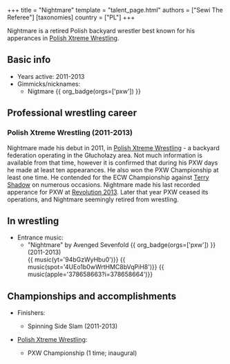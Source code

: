 +++
title = "Nightmare"
template = "talent_page.html"
authors = ["Sewi The Referee"]
[taxonomies]
country = ["PL"]
+++

Nightmare is a retired Polish backyard wrestler best known for his apperances in [Polish Xtreme Wrestling](@/o/pxw.md).

## Basic info

* Years active: 2011-2013
* Gimmicks/nicknames:
  - Nigtmare {{ org_badge(orgs=['pxw']) }}

## Professional wrestling career 

### Polish Xtreme Wrestling (2011-2013)

Nightmare made his debut in 2011, in [Polish Xtreme Wrestling](@/o/pxw.md) - a backyard federation operating in the Głuchołazy area. Not much information is available from that time, however it is confirmed that during his PXW days he made at least ten appearances. He also won the PXW Championship at least one time. He contended for the ECW Championship against [Terry Shadow](@/w/shadow.md) on numerous occasions. Nightmare made his last recorded apperance for PXW at [Revolution 2013](2013-06-23-pxw-revolution-2013.md). Later that year PXW ceased its operations, and Nightmare seemingly retired from wrestling.

## In wrestling

* Entrance music:
  - "Nightmare" by Avenged Sevenfold 
 {{ org_badge(orgs=['pxw']) }} (2011-2013) <br>
 {{ music(yt='94bGzWyHbu0')}}
 {{ music(spot='4UEo1b0wWrtHMC8bVqPiH8')}}
 {{ music(apple='378658663?i=378658664')}}

## Championships and accomplishments

* Finishers:
  - Spinning Side Slam (2011-2013)

* [Polish Xtreme Wrestling](@/o/pxw.md):
  - PXW Championship (1 time; inaugural)

